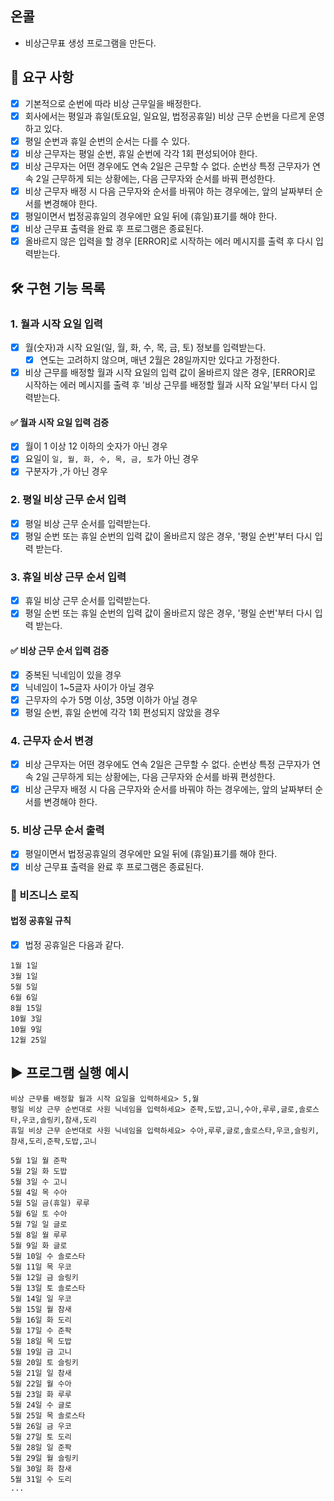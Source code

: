 온콜
---
+ 비상근무표 생성 프로그램을 만든다.

🔎 요구 사항
---  
+ [x] 기본적으로 순번에 따라 비상 근무일을 배정한다.
+ [x] 회사에서는 평일과 휴일(토요일, 일요일, 법정공휴일) 비상 근무 순번을 다르게 운영하고 있다.
+ [x] 평일 순번과 휴일 순번의 순서는 다를 수 있다.
+ [x] 비상 근무자는 평일 순번, 휴일 순번에 각각 1회 편성되어야 한다.
+ [x] 비상 근무자는 어떤 경우에도 연속 2일은 근무할 수 없다. 순번상 특정 근무자가 연속 2일 근무하게 되는 상황에는, 다음 근무자와 순서를 바꿔 편성한다.
+ [x] 비상 근무자 배정 시 다음 근무자와 순서를 바꿔야 하는 경우에는, 앞의 날짜부터 순서를 변경해야 한다.
+ [x] 평일이면서 법정공휴일의 경우에만 요일 뒤에 (휴일)표기를 해야 한다.
+ [x] 비상 근무표 출력을 완료 후 프로그램은 종료된다.
+ [x] 올바르지 않은 입력을 할 경우 [ERROR]로 시작하는 에러 메시지를 출력 후 다시 입력받는다.

🛠 구현 기능 목록
---
### 1. 월과 시작 요일 입력
+ [x] 월(숫자)과 시작 요일(일, 월, 화, 수, 목, 금, 토) 정보를 입력받는다.
  + [x] 연도는 고려하지 않으며, 매년 2월은 28일까지만 있다고 가정한다.
+ [x] 비상 근무를 배정할 월과 시작 요일의 입력 값이 올바르지 않은 경우, [ERROR]로 시작하는 에러 메시지를 출력 후 '비상 근무를 배정할 월과 시작 요일'부터 다시 입력받는다.

#### ✅ 월과 시작 요일 입력 검증
+ [x] 월이 1 이상 12 이하의 숫자가 아닌 경우
+ [x] 요일이 `일, 월, 화, 수, 목, 금, 토`가 아닌 경우
+ [x] 구분자가 ,가 아닌 경우

### 2. 평일 비상 근무 순서 입력
+ [x] 평일 비상 근무 순서를 입력받는다.
+ [x] 평일 순번 또는 휴일 순번의 입력 값이 올바르지 않은 경우, '평일 순번'부터 다시 입력 받는다.

### 3. 휴일 비상 근무 순서 입력
+ [x] 휴일 비상 근무 순서를 입력받는다.
+ [x] 평일 순번 또는 휴일 순번의 입력 값이 올바르지 않은 경우, '평일 순번'부터 다시 입력 받는다.

#### ✅ 비상 근무 순서 입력 검증
+ [x] 중복된 닉네임이 있을 경우
+ [x] 닉네임이 1~5글자 사이가 아닐 경우
+ [x] 근무자의 수가 5명 이상, 35명 이하가 아닐 경우
+ [x] 평일 순번, 휴일 순번에 각각 1회 편성되지 않았을 경우

### 4. 근무자 순서 변경
+ [x] 비상 근무자는 어떤 경우에도 연속 2일은 근무할 수 없다. 순번상 특정 근무자가 연속 2일 근무하게 되는 상황에는, 다음 근무자와 순서를 바꿔 편성한다.
+ [x] 비상 근무자 배정 시 다음 근무자와 순서를 바꿔야 하는 경우에는, 앞의 날짜부터 순서를 변경해야 한다.

### 5. 비상 근무 순서 출력
+ [x] 평일이면서 법정공휴일의 경우에만 요일 뒤에 (휴일)표기를 해야 한다.
+ [x] 비상 근무표 출력을 완료 후 프로그램은 종료된다.

### 📝 비즈니스 로직
#### 법정 공휴일 규칙
+ [x] 법정 공휴일은 다음과 같다.
```
1월 1일
3월 1일
5월 5일
6월 6일
8월 15일
10월 3일
10월 9일
12월 25일
```

▶ 프로그램 실행 예시
---
```
비상 근무를 배정할 월과 시작 요일을 입력하세요> 5,월
평일 비상 근무 순번대로 사원 닉네임을 입력하세요> 준팍,도밥,고니,수아,루루,글로,솔로스타,우코,슬링키,참새,도리
휴일 비상 근무 순번대로 사원 닉네임을 입력하세요> 수아,루루,글로,솔로스타,우코,슬링키,참새,도리,준팍,도밥,고니

5월 1일 월 준팍
5월 2일 화 도밥
5월 3일 수 고니
5월 4일 목 수아
5월 5일 금(휴일) 루루
5월 6일 토 수아
5월 7일 일 글로
5월 8일 월 루루
5월 9일 화 글로
5월 10일 수 솔로스타
5월 11일 목 우코
5월 12일 금 슬링키
5월 13일 토 솔로스타
5월 14일 일 우코
5월 15일 월 참새
5월 16일 화 도리
5월 17일 수 준팍
5월 18일 목 도밥
5월 19일 금 고니
5월 20일 토 슬링키
5월 21일 일 참새
5월 22일 월 수아
5월 23일 화 루루
5월 24일 수 글로
5월 25일 목 솔로스타
5월 26일 금 우코
5월 27일 토 도리
5월 28일 일 준팍
5월 29일 월 슬링키
5월 30일 화 참새
5월 31일 수 도리
...
```
